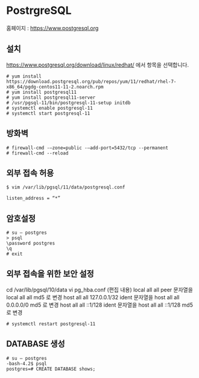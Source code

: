 # PostrgreSQL

홈페이지 : https://www.postgresql.org

## 설치
https://www.postgresql.org/download/linux/redhat/
에서 항목을 선택합니다.

```
# yum install https://download.postgresql.org/pub/repos/yum/11/redhat/rhel-7-x86_64/pgdg-centos11-11-2.noarch.rpm
# yum install postgresql11
# yum install postgresql11-server
# /usr/pgsql-11/bin/postgresql-11-setup initdb
# systemctl enable postgresql-11
# systemctl start postgresql-11
```

## 방화벽
```
# firewall-cmd -–zone=public -–add-port=5432/tcp --permanent
# firewall-cmd --reload
```

## 외부 접속 허용
```bash
$ vim /var/lib/pgsql/11/data/postgresql.conf
```

```
listen_address = “*”
```

## 암호설정
```
# su – postgres
> psql
\password postgres
\q
# exit
```

## 외부 접속을 위한 보안 설정
cd /var/lib/pgsql/10/data
vi pg_hba.conf
(편집 내용)
local all all peer 문자열을 local all all md5 로 변경
host all all 127.0.0.1/32 ident 문자열을 host all all 0.0.0.0/0 md5 로 변경
host all all ::1/128 ident 문자열을 host all all ::1/128 md5 로 변경

```
# systemctl restart postgresql-11
```

## DATABASE 생성
```
# su – postgres
-bash-4.2$ psql
postgres=# CREATE DATABASE shows;
```
